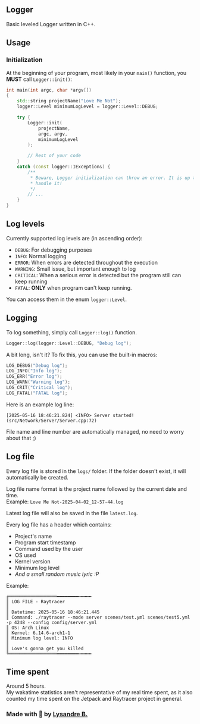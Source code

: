 ## Logger

Basic leveled Logger written in C++.

## Usage

### Initialization

At the beginning of your program, most likely in your `main()` function, you
**MUST** call `Logger::init()`:

```cpp
int main(int argc, char *argv[])
{
    std::string projectName("Love Me Not");
    logger::Level minimumLogLevel = logger::Level::DEBUG;

    try {
        Logger::init(
            projectName,
            argc, argv,
            minimumLogLevel
        );

        // Rest of your code
    }
    catch (const logger::IException&) {
        /**
         * Beware, Logger initialization can throw an error. It is up to you to
         * handle it!
         */
        // ...
    }
}
```

## Log levels

Currently supported log levels are (in ascending order):
- `DEBUG`: For debugging purposes
- `INFO`: Normal logging
- `ERROR`: When errors are detected throughout the execution
- `WARNING`: Small issue, but important enough to log
- `CRITICAL`: When a serious error is detected but the program still can keep
              running
- `FATAL`: **ONLY** when program can't keep running.

You can access them in the enum `logger::Level`.

## Logging

To log something, simply call `Logger::log()` function.
```cpp
Logger::log(logger::Level::DEBUG, "Debug log");
```

A bit long, isn't it? To fix this, you can use the built-in macros:
```cpp
LOG_DEBUG("Debug log");
LOG_INFO("Info log");
LOG_ERR("Error log");
LOG_WARN("Warning log");
LOG_CRIT("Critical log");
LOG_FATAL("FATAL log");
```

Here is an example log line:
```plaintext
[2025-05-16 18:46:21.824] <INFO> Server started! (src/Network/Server/Server.cpp:72)
```

File name and line number are automatically managed, no need to worry about
that ;)

## Log file

Every log file is stored in the `logs/` folder. If the folder doesn't exist, it
will automatically be created.

Log file name format is the project name followed by the current date and time.
\
Example: `Love Me Not-2025-04-02_12-57-44.log`

Latest log file will also be saved in the file `latest.log`.

Every log file has a header which contains:
- Project's name
- Program start timestamp
- Command used by the user
- OS used
- Kernel version
- Minimum log level
- *And a small random music lyric :P*

Example:
```plaintext
╔══════════════════━━━━━━━━╍╍╍╍╍
║ LOG FILE - Raytracer
║
║ Datetime: 2025-05-16 18:46:21.445
║ Command: ./raytracer --mode server scenes/test.yml scenes/test5.yml -p 4248 --config config/server.yml
║ OS: Arch Linux
║ Kernel: 6.14.6-arch1-1
║ Minimum log level: INFO
║
║ Love's gonna get you killed
╚══════════════════━━━━━━━━╍╍╍╍╍
```

## Time spent

Around 5 hours.\
My wakatime statistics aren't representative of my real time
spent, as it also counted my time spent on the Jetpack and Raytracer project in
general.

### Made with 💜 by [Lysandre B.](https://www.github.com/shuvlyy)
